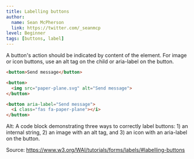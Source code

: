 ```yaml
---
title: Labelling buttons
author:
  name: Sean McPherson
  link: https://twitter.com/_seanmcp
level: Beginner
tags: [buttons, label]
---
```


A button's action should be indicated by content of the element. For image or icon buttons, use an alt tag on the child or aria-label on the button.

```html
<button>Send message</button>

<button>
  <img src="paper-plane.svg" alt="Send message">
</button>

<button aria-label="Send message">
  <i class="fas fa-paper-plane"></i>
</button>
```

Alt: A code block demonstrating three ways to correctly label buttons: 1) an internal string, 2) an image with an alt tag, and 3) an icon with an aria-label on the button.

Source: https://www.w3.org/WAI/tutorials/forms/labels/#labelling-buttons
